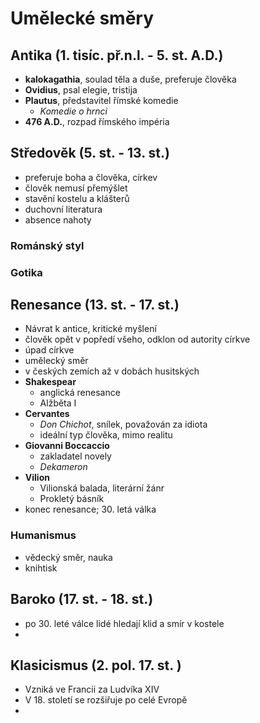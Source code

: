 # Umělecké směry

## Antika (1. tisíc. př.n.l. - 5. st. A.D.)

- **kalokagathia**, soulad  těla a duše, preferuje člověka
- **Ovidius**, psal elegie, tristija
- **Plautus**, představitel římské komedie
  - _Komedie o hrnci_
- **476 A.D.**, rozpad římského impéria

## Středověk (5. st. - 13. st.)

- preferuje boha a člověka, církev
- člověk nemusí přemýšlet
- stavění kostelu a klášterů
- duchovní literatura
- absence nahoty

### Románský styl 
### Gotika

## Renesance (13. st. - 17. st.)

- Návrat k antice, kritické myšlení
- člověk opět v popředí všeho, odklon od autority církve
- úpad církve
- umělecký směr
- v českých zemích až v dobách husitských
- **Shakespear** 
	- anglická renesance
	- Alžběta I
- **Cervantes**
	- _Don Chichot_, snílek, považován za idiota
	- ideální typ člověka, mimo realitu
- **Giovanni Boccaccio**
	- zakladatel novely
	- _Dekameron_
- **Vilion**
	- Vilionská balada, literární žánr
	- Prokletý básník
- konec renesance; 30. letá válka

### Humanismus

- vědecký směr, nauka
- knihtisk

## Baroko (17. st. - 18. st.)

- po 30. leté válce lidé hledají klid a smír v kostele
-

## Klasicismus (2. pol. 17. st. )
- Vzniká ve Francii za Ludvíka XIV
- V 18. století se rozšiřuje po celé Evropě
- 